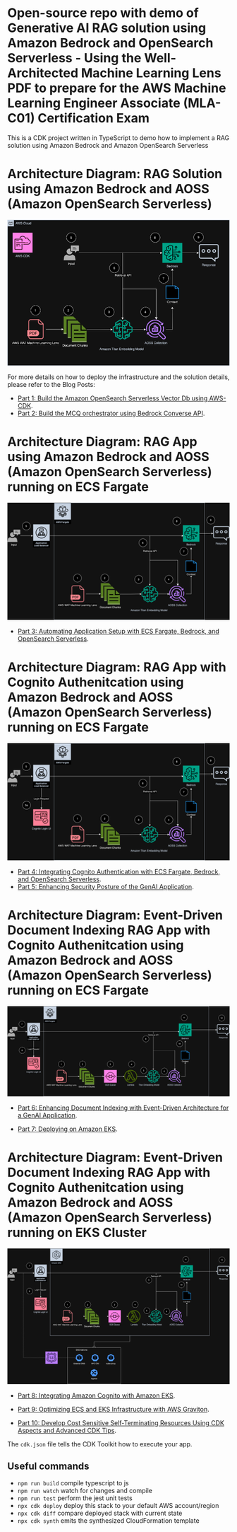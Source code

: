# Open-source repo with demo of Generative AI RAG solution using Amazon Bedrock and OpenSearch Serverless - Using the Well-Architected Machine Learning Lens PDF to prepare for the AWS Machine Learning Engineer Associate (MLA-C01) Certification Exam

This is a CDK project written in TypeScript to demo how to implement a RAG solution using Amazon Bedrock and Amazon OpenSearch Serverless

#  Architecture Diagram: RAG Solution using Amazon Bedrock and AOSS (Amazon OpenSearch Serverless)
![Alt text](./bedrock-aoss-rag.png?raw=true "RAG Solution using Amazon Bedrock and AOSS (Amazon OpenSearch Serverless)")

For more details on how to deploy the infrastructure and the solution details, please refer to the Blog Posts:
* [Part 1: Build the Amazon OpenSearch Serverless Vector Db using AWS-CDK](https://vivek-aws.medium.com/rag-solution-using-amazon-bedrock-part-1-build-theamazon-opensearch-serverless-vector-db-using-1656663a302b).
* [Part 2: Build the MCQ orchestrator using Bedrock Converse API](https://vivek-aws.medium.com/rag-solution-using-amazon-bedrock-part-2-build-the-mcq-orchestrator-using-bedrock-converse-api-61c2b2ce3f20).

#  Architecture Diagram: RAG App using Amazon Bedrock and AOSS (Amazon OpenSearch Serverless) running on ECS Fargate
![Alt text](./bedrock-ecs-aoss-rag.png?raw=true "RAG App using Amazon Bedrock and AOSS (Amazon OpenSearch Serverless) running on ECS Fargate")
* [Part 3: Automating Application Setup with ECS Fargate, Bedrock, and OpenSearch Serverless](https://vivek-aws.medium.com/rag-solution-using-amazon-bedrock-part-3-automating-application-setup-with-ecs-fargate-bedrock-b3a55af9f0a4).

#  Architecture Diagram: RAG App with Cognito Authenitcation using Amazon Bedrock and AOSS (Amazon OpenSearch Serverless) running on ECS Fargate
![Alt text](./bedrock-ecs-cognito-aoss-rag.png?raw=true "RAG App with Cognito Authenitcation using Amazon Bedrock and AOSS (Amazon OpenSearch Serverless) running on ECS Fargate")
* [Part 4: Integrating Cognito Authentication with ECS Fargate, Bedrock, and OpenSearch Serverless](https://vivek-aws.medium.com/rag-solution-using-amazon-bedrock-part-3-automating-application-setup-with-ecs-fargate-bedrock-b3a55af9f0a4).
* [Part 5: Enhancing Security Posture of the GenAI Application](https://vivek-aws.medium.com/rag-solution-using-amazon-bedrock-part-5-enhancing-security-posture-of-the-genai-application-27c8376597a5).

#  Architecture Diagram: Event-Driven Document Indexing RAG App with Cognito Authenitcation using Amazon Bedrock and AOSS (Amazon OpenSearch Serverless) running on ECS Fargate
![Alt text](./bedrock-ecs-sqs-lambda-cognito-aoss-rag.png?raw=true "Event-Driven Document Indexing RAG App with Cognito Authenitcation using Amazon Bedrock and AOSS (Amazon OpenSearch Serverless) running on ECS Fargate")
* [Part 6: Enhancing Document Indexing with Event-Driven Architecture for a GenAI Application](https://medium.com/@vivek-aws/rag-solution-using-amazon-bedrock-part-6-enhancing-document-indexing-with-event-driven-770eaf167a0a).

* [Part 7: Deploying on Amazon EKS](https://vivek-aws.medium.com/rag-solution-using-amazon-bedrock-part-7-deploying-on-amazon-eks-bae8a56c0ba1).

#  Architecture Diagram: Event-Driven Document Indexing RAG App with Cognito Authenitcation using Amazon Bedrock and AOSS (Amazon OpenSearch Serverless) running on EKS Cluster
![Alt text](./bedrock-eks-sqs-lambda-cognito-aoss-rag.png?raw=true "Event-Driven Document Indexing RAG App with Cognito Authenitcation using Amazon Bedrock and AOSS (Amazon OpenSearch Serverless) running on EKS Cluster")
* [Part 8: Integrating Amazon Cognito with Amazon EKS](https://vivek-aws.medium.com/rag-solution-using-amazon-bedrock-part-8-integrating-amazon-cognito-with-amazon-eks-605b3982f8c2).

* [Part 9: Optimizing ECS and EKS Infrastructure with AWS Graviton](https://vivek-aws.medium.com/rag-solution-on-amazon-bedrock-part-9-optimizing-ecs-and-eks-infra-with-aws-graviton-897353d96390).

* [Part 10: Develop Cost Sensitive Self-Terminating Resources Using CDK Aspects and Advanced CDK Tips](https://medium.com/@vivek-aws/rag-solution-on-amazon-bedrock-part-10-develop-cost-sensitive-self-terminating-resources-using-97aa0c0ebc20).

The `cdk.json` file tells the CDK Toolkit how to execute your app.

## Useful commands

* `npm run build`   compile typescript to js
* `npm run watch`   watch for changes and compile
* `npm run test`    perform the jest unit tests
* `npx cdk deploy`  deploy this stack to your default AWS account/region
* `npx cdk diff`    compare deployed stack with current state
* `npx cdk synth`   emits the synthesized CloudFormation template
